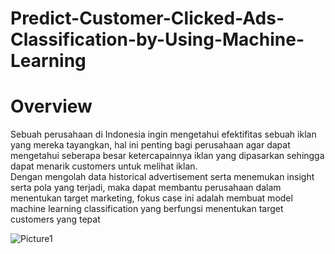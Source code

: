 # Predict-Customer-Clicked-Ads-Classification-by-Using-Machine-Learning

# Overview

Sebuah perusahaan di Indonesia ingin mengetahui efektifitas sebuah iklan yang mereka tayangkan, hal ini penting bagi perusahaan agar dapat mengetahui seberapa besar ketercapainnya iklan yang dipasarkan sehingga dapat menarik customers untuk melihat iklan. \
Dengan mengolah data historical advertisement serta menemukan insight serta pola yang terjadi, maka dapat membantu perusahaan dalam menentukan target marketing, fokus case ini adalah membuat model machine learning classification yang berfungsi menentukan target customers yang tepat

![Picture1](https://user-images.githubusercontent.com/114457985/210919426-b960e180-417b-487f-8542-c0862ac3460e.jpg)


